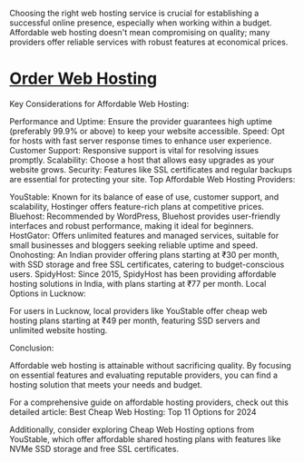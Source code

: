 Choosing the right web hosting service is crucial for establishing a successful online presence, especially when working within a budget. Affordable web hosting doesn't mean compromising on quality; many providers offer reliable services with robust features at economical prices.

# [Order Web Hosting](https://www.youstable.com/shared-hosting)

Key Considerations for Affordable Web Hosting:

Performance and Uptime: Ensure the provider guarantees high uptime (preferably 99.9% or above) to keep your website accessible.
Speed: Opt for hosts with fast server response times to enhance user experience.
Customer Support: Responsive support is vital for resolving issues promptly.
Scalability: Choose a host that allows easy upgrades as your website grows.
Security: Features like SSL certificates and regular backups are essential for protecting your site.
Top Affordable Web Hosting Providers:

YouStable: Known for its balance of ease of use, customer support, and scalability, Hostinger offers feature-rich plans at competitive prices.
Bluehost: Recommended by WordPress, Bluehost provides user-friendly interfaces and robust performance, making it ideal for beginners.
HostGator: Offers unlimited features and managed services, suitable for small businesses and bloggers seeking reliable uptime and speed.
Onohosting: An Indian provider offering plans starting at ₹30 per month, with SSD storage and free SSL certificates, catering to budget-conscious users.
SpidyHost: Since 2015, SpidyHost has been providing affordable hosting solutions in India, with plans starting at ₹77 per month.
Local Options in Lucknow:

For users in Lucknow, local providers like YouStable offer cheap web hosting plans starting at ₹49 per month, featuring SSD servers and unlimited website hosting.

Conclusion:

Affordable web hosting is attainable without sacrificing quality. By focusing on essential features and evaluating reputable providers, you can find a hosting solution that meets your needs and budget.

For a comprehensive guide on affordable hosting providers, check out this detailed article: Best Cheap Web Hosting: Top 11 Options for 2024

Additionally, consider exploring Cheap Web Hosting options from YouStable, which offer affordable shared hosting plans with features like NVMe SSD storage and free SSL certificates.
